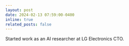 ```yaml
---
layout: post
date: 2024-02-13 07:59:00-0400
inline: true
related_posts: false
---
```


Started work as an AI researcher at LG Electronics CTO. 
